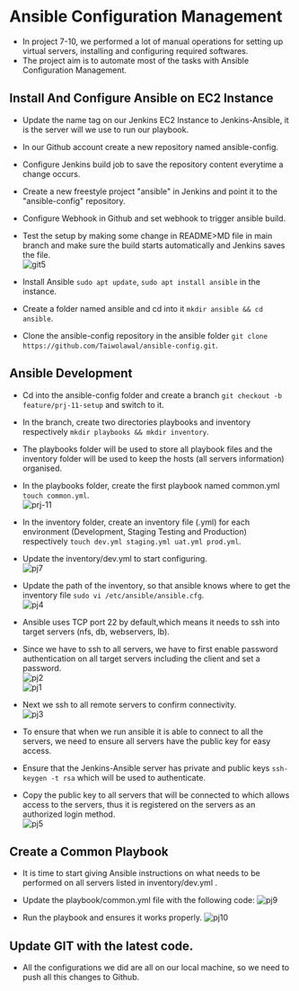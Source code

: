 # Ansible Configuration Management
- In project 7-10, we performed a lot of manual operations for setting up virtual servers, installing and configuring required softwares.
- The project aim is to automate most of the tasks with Ansible Configuration Management.

##  Install And Configure Ansible on EC2 Instance
- Update the name tag on our Jenkins EC2 Instance to Jenkins-Ansible, it is the server will we use to run our playbook.
- In our Github account create a new repository named ansible-config.
- Configure Jenkins build job to save the repository content everytime a change occurs.
- Create a new freestyle project "ansible" in Jenkins and point it to the "ansible-config" repository.  

- Configure Webhook in Github and set webhook to trigger ansible build. 

- Test the setup by making some change in README>MD file in main branch and make sure the build starts automatically and Jenkins saves the file.       
![git5](https://user-images.githubusercontent.com/50557587/145275357-904fed3c-64af-424c-96a2-d489b76894d3.PNG)

- Install Ansible `sudo apt update`, `sudo apt install ansible` in the instance.
- Create a folder named ansible and cd into it `mkdir ansible && cd ansible`.
- Clone the ansible-config repository in the ansible folder `git clone https://github.com/Taiwolawal/ansible-config.git`.

## Ansible Development
- Cd into the ansible-config folder and create a branch `git checkout -b feature/prj-11-setup` and switch to it.
- In the branch, create two directories playbooks and inventory respectively `mkdir playbooks && mkdir inventory`.
- The playbooks folder will be used to store all playbook files and the inventory folder will be used to keep the hosts (all servers information) organised.
- In the playbooks folder, create the first playbook named common.yml `touch common.yml`.     
![prj-11](https://user-images.githubusercontent.com/50557587/145277707-9387e7cc-87d1-4682-9841-208ad1d06570.PNG)

- In the inventory folder, create an inventory file (.yml) for each environment (Development, Staging Testing and Production) respectively `touch dev.yml staging.yml uat.yml prod.yml`.  
- Update the inventory/dev.yml to start configuring.  
![pj7](https://user-images.githubusercontent.com/50557587/145278980-9980320e-5df2-40b9-b82b-859d33aa085e.PNG)

- Update the path of the inventory, so that ansible knows where to get the inventory file `sudo vi /etc/ansible/ansible.cfg`.  
![pj4](https://user-images.githubusercontent.com/50557587/145282342-0960a3bf-df50-4aff-8a65-f5d5e937878e.PNG)

- Ansible uses TCP port 22 by default,which means it needs to ssh into target servers (nfs, db, webservers, lb).  
- Since we have to ssh to all servers, we have to first enable password authentication on all target servers including the client and set a password.    
![pj2](https://user-images.githubusercontent.com/50557587/145280409-9ffbd27a-22e2-4b3d-ab1b-c6c8faa018c4.PNG)   
![pj1](https://user-images.githubusercontent.com/50557587/145280461-f8764642-fb9c-4175-9b10-585a43e53293.PNG)  

- Next we ssh to all remote servers to confirm connectivity.   
![pj3](https://user-images.githubusercontent.com/50557587/145281084-791e16aa-1d34-4d24-b845-f7827255afb5.PNG)

- To ensure that when we run ansible it is able to connect to all the servers, we need to ensure all servers have the public key for easy access.

- Ensure that the Jenkins-Ansible server has private and public keys `ssh-keygen -t rsa` which will be used to authenticate.
- Copy the public key to all servers that will be connected to which allows access to the servers, thus it is registered on the servers as an authorized login method.  
![pj5](https://user-images.githubusercontent.com/50557587/145284622-c003a8bd-5094-42d6-a64e-3abb2cb58e8e.PNG)

## Create a Common Playbook
- It is time to start giving Ansible instructions on what needs to be performed on all servers listed in inventory/dev.yml .
- Update the playbook/common.yml file with the following code: 
![pj9](https://user-images.githubusercontent.com/50557587/145287408-1f01244e-9ddc-4b4a-9805-1197c0d4df57.PNG)

- Run the playbook and ensures it works properly. 
![pj10](https://user-images.githubusercontent.com/50557587/145287192-b1ed380a-9608-42e5-96e3-e08148b95f07.PNG)

## Update GIT with the latest code.
- All the configurations we did are all on our local machine, so we need to push all this changes to Github.  




